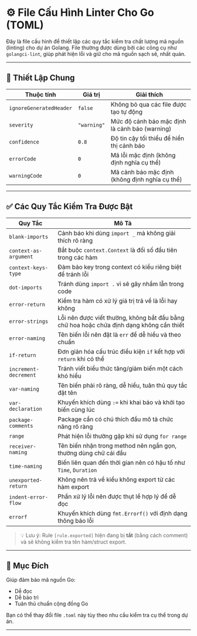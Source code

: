 # ⚙️ File Cấu Hình Linter Cho Go (TOML)

Đây là file cấu hình để thiết lập các quy tắc kiểm tra chất lượng mã nguồn (linting) cho dự án Golang. File thường được dùng bởi các công cụ như `golangci-lint`, giúp phát hiện lỗi và giữ cho mã nguồn sạch sẽ, nhất quán.

---

## 🔧 Thiết Lập Chung

| Thuộc tính               | Giá trị     | Giải thích |
|--------------------------|-------------|------------|
| `ignoreGeneratedHeader`  | `false`     | Không bỏ qua các file được tạo tự động |
| `severity`               | `"warning"` | Mức độ cảnh báo mặc định là cảnh báo (warning) |
| `confidence`             | `0.8`       | Độ tin cậy tối thiểu để hiển thị cảnh báo |
| `errorCode`              | `0`         | Mã lỗi mặc định (không định nghĩa cụ thể) |
| `warningCode`            | `0`         | Mã cảnh báo mặc định (không định nghĩa cụ thể) |

---

## ✅ Các Quy Tắc Kiểm Tra Được Bật

| Quy Tắc                    | Mô Tả |
|----------------------------|-------|
| `blank-imports`            | Cảnh báo khi dùng `import _` mà không giải thích rõ ràng |
| `context-as-argument`      | Bắt buộc `context.Context` là đối số đầu tiên trong các hàm |
| `context-keys-type`        | Đảm bảo key trong context có kiểu riêng biệt để tránh lỗi |
| `dot-imports`              | Tránh dùng `import .` vì sẽ gây nhầm lẫn trong code |
| `error-return`             | Kiểm tra hàm có xử lý giá trị trả về là lỗi hay không |
| `error-strings`            | Lỗi nên được viết thường, không bắt đầu bằng chữ hoa hoặc chứa định dạng không cần thiết |
| `error-naming`             | Tên biến lỗi nên đặt là `err` để dễ hiểu và theo chuẩn |
| `if-return`                | Đơn giản hóa cấu trúc điều kiện `if` kết hợp với `return` khi có thể |
| `increment-decrement`      | Tránh viết biểu thức tăng/giảm biến một cách khó hiểu |
| `var-naming`               | Tên biến phải rõ ràng, dễ hiểu, tuân thủ quy tắc đặt tên |
| `var-declaration`          | Khuyến khích dùng `:=` khi khai báo và khởi tạo biến cùng lúc |
| `package-comments`         | Package cần có chú thích đầu mô tả chức năng rõ ràng |
| `range`                    | Phát hiện lỗi thường gặp khi sử dụng `for range` |
| `receiver-naming`          | Tên biến nhận trong method nên ngắn gọn, thường dùng chữ cái đầu |
| `time-naming`              | Biến liên quan đến thời gian nên có hậu tố như `Time`, `Duration` |
| `unexported-return`        | Không nên trả về kiểu không export từ các hàm export |
| `indent-error-flow`        | Phần xử lý lỗi nên được thụt lề hợp lý để dễ đọc |
| `errorf`                   | Khuyến khích dùng `fmt.Errorf()` với định dạng thông báo lỗi |

> 💡 Lưu ý: Rule `[rule.exported]` hiện đang bị **tắt** (bằng cách comment) và sẽ không kiểm tra tên hàm/struct export.

---

## 📂 Mục Đích

Giúp đảm bảo mã nguồn Go:
- Dễ đọc
- Dễ bảo trì
- Tuân thủ chuẩn cộng đồng Go

Bạn có thể thay đổi file `.toml` này tùy theo nhu cầu kiểm tra cụ thể trong dự án.

---
